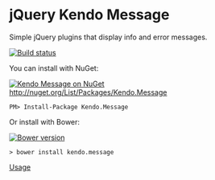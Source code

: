 # jQuery Kendo Message

Simple jQuery plugins that display info and error messages.

[![Build status](https://ci.appveyor.com/api/projects/status/kls9eyx15a3qtvfs?svg=true)](https://ci.appveyor.com/project/jrummell/kendo-message)

You can install with NuGet:

[![Kendo Message on NuGet](https://img.shields.io/nuget/v/Kendo.Message.svg)](http://nuget.org/List/Packages/Kendo.Message)
http://nuget.org/List/Packages/Kendo.Message

    PM> Install-Package Kendo.Message

Or install with Bower:

[![Bower version](https://badge.fury.io/bo/kendo.message.svg)](https://badge.fury.io/bo/kendo.message)

    > bower install kendo.message

[Usage](https://github.com/jrummell/jquery-message/wiki)
